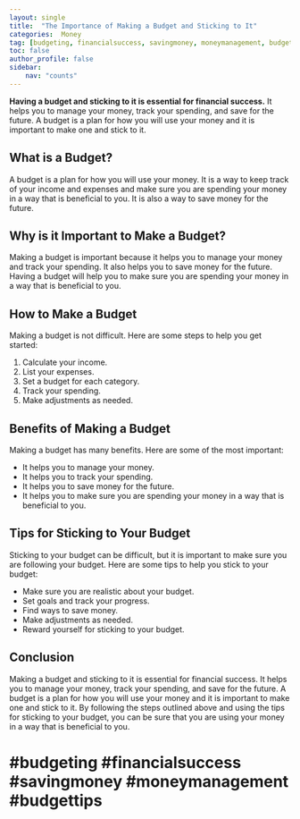 ```yaml
---
layout: single
title:  "The Importance of Making a Budget and Sticking to It"
categories:  Money
tag: [budgeting, financialsuccess, savingmoney, moneymanagement, budgettips, ]
toc: false
author_profile: false
sidebar:
    nav: "counts"
---
```

    
**Having a budget and sticking to it is essential for financial success.** It helps you to manage your money, track your spending, and save for the future. A budget is a plan for how you will use your money and it is important to make one and stick to it.

## What is a Budget?

A budget is a plan for how you will use your money. It is a way to keep track of your income and expenses and make sure you are spending your money in a way that is beneficial to you. It is also a way to save money for the future.

## Why is it Important to Make a Budget?

Making a budget is important because it helps you to manage your money and track your spending. It also helps you to save money for the future. Having a budget will help you to make sure you are spending your money in a way that is beneficial to you.

## How to Make a Budget

Making a budget is not difficult. Here are some steps to help you get started:

1. Calculate your income.
2. List your expenses.
3. Set a budget for each category.
4. Track your spending.
5. Make adjustments as needed.

## Benefits of Making a Budget

Making a budget has many benefits. Here are some of the most important:

- It helps you to manage your money.
- It helps you to track your spending.
- It helps you to save money for the future.
- It helps you to make sure you are spending your money in a way that is beneficial to you.

## Tips for Sticking to Your Budget

Sticking to your budget can be difficult, but it is important to make sure you are following your budget. Here are some tips to help you stick to your budget:

- Make sure you are realistic about your budget.
- Set goals and track your progress.
- Find ways to save money.
- Make adjustments as needed.
- Reward yourself for sticking to your budget.

## Conclusion

Making a budget and sticking to it is essential for financial success. It helps you to manage your money, track your spending, and save for the future. A budget is a plan for how you will use your money and it is important to make one and stick to it. By following the steps outlined above and using the tips for sticking to your budget, you can be sure that you are using your money in a way that is beneficial to you.

# #budgeting #financialsuccess #savingmoney #moneymanagement #budgettips